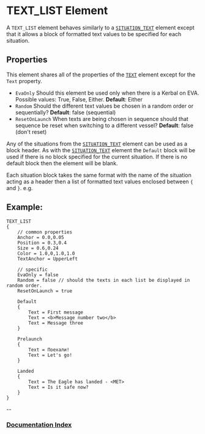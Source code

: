 # TEXT_LIST Element

A `TEXT_LIST` element behaves similarly to a [`SITUATION_TEXT`](Situation_Text.md) element except that it allows a block of formatted text values to be specified for each situation. 

## Properties
This element shares all of the properties of the [`TEXT`](Text.md) element except for the `Text` property.

* `EvaOnly` Should this element be used only when there is a Kerbal on EVA. Possible values: True, False, Either. __Default__: Either
* `Random` Should the different text values be chosen in a random order or sequentially? __Default__: false (sequential)
* `ResetOnLaunch` When texts are being chosen in sequence should that sequence be reset when switching to a different vessel? __Default__: false (don't reset)

Any of the situations from the [`SITUATION_TEXT`](Situation_Text.md) element can be used as a block header. As with the [`SITUATION_TEXT`](Situation_Text.md) element the `Default` block will be used if there is no block specified for the current situation. If there is no default block then the element will be blank.

Each situation block takes the same format with the name of the situation acting as a header then a list of formatted text values enclosed between `{` and `}`. e.g.

## Example:	

    TEXT_LIST
	{
		// common properties
		Anchor = 0.0,0.05
		Position = 0.3,0.4
		Size = 0.6,0.24
		Color = 1.0,0,1.0,1.0
		TextAnchor = UpperLeft
		
		// specific
		EvaOnly = false
		Random = false // should the texts in each list be displayed in random order.
		ResetOnLaunch = true
		
		Default
		{
			Text = First message
			Text = <b>Message number two</b>
			Text = Message three
		}
		
		Prelaunch
		{
			Text = Поехали!
			Text = Let's go!
		}
		
		Landed 
		{
			Text = The Eagle has landed - <MET>
			Text = Is it safe now?
		}
	}


--
### [Documentation Index](../README.md)
